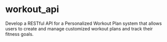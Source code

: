 # workout_api
Develop a RESTful API for a Personalized Workout Plan system that allows users to create and manage customized workout plans and track their fitness goals.
